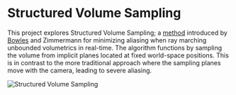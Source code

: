 # Structured Volume Sampling

This project explores Structured Volume Sampling; a
[method](https://github.com/huwb/volsample) introduced by
[Bowles](http://www.huwbowles.com/) and Zimmermann for minimizing aliasing when
ray marching unbounded volumetrics in real-time. The algorithm functions by
sampling the volume from implicit planes located at fixed world-space
positions. This is in contrast to the more traditional approach where the
sampling planes move with the camera, leading to severe aliasing.

![Structured Volume Sampling](http://i.imgur.com/kDZvORx.png)


